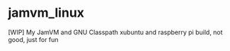 # jamvm_linux
[WIP] My JamVM and GNU Classpath xubuntu and raspberry pi build, not good, just for fun

